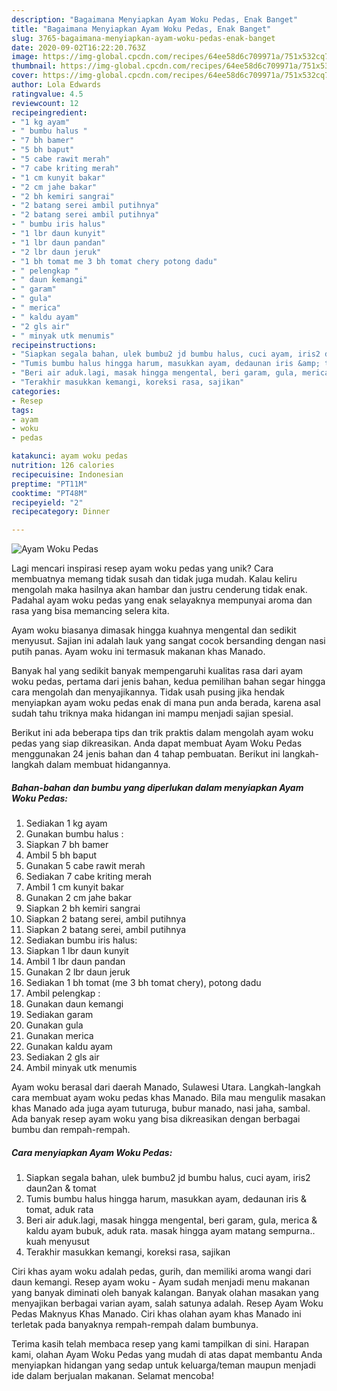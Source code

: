 ```yaml
---
description: "Bagaimana Menyiapkan Ayam Woku Pedas, Enak Banget"
title: "Bagaimana Menyiapkan Ayam Woku Pedas, Enak Banget"
slug: 3765-bagaimana-menyiapkan-ayam-woku-pedas-enak-banget
date: 2020-09-02T16:22:20.763Z
image: https://img-global.cpcdn.com/recipes/64ee58d6c709971a/751x532cq70/ayam-woku-pedas-foto-resep-utama.jpg
thumbnail: https://img-global.cpcdn.com/recipes/64ee58d6c709971a/751x532cq70/ayam-woku-pedas-foto-resep-utama.jpg
cover: https://img-global.cpcdn.com/recipes/64ee58d6c709971a/751x532cq70/ayam-woku-pedas-foto-resep-utama.jpg
author: Lola Edwards
ratingvalue: 4.5
reviewcount: 12
recipeingredient:
- "1 kg ayam"
- " bumbu halus "
- "7 bh bamer"
- "5 bh baput"
- "5 cabe rawit merah"
- "7 cabe kriting merah"
- "1 cm kunyit bakar"
- "2 cm jahe bakar"
- "2 bh kemiri sangrai"
- "2 batang serei ambil putihnya"
- "2 batang serei ambil putihnya"
- " bumbu iris halus"
- "1 lbr daun kunyit"
- "1 lbr daun pandan"
- "2 lbr daun jeruk"
- "1 bh tomat me 3 bh tomat chery potong dadu"
- " pelengkap "
- " daun kemangi"
- " garam"
- " gula"
- " merica"
- " kaldu ayam"
- "2 gls air"
- " minyak utk menumis"
recipeinstructions:
- "Siapkan segala bahan, ulek bumbu2 jd bumbu halus, cuci ayam, iris2 daun2an &amp; tomat"
- "Tumis bumbu halus hingga harum, masukkan ayam, dedaunan iris &amp; tomat, aduk rata"
- "Beri air aduk.lagi, masak hingga mengental, beri garam, gula, merica &amp; kaldu ayam bubuk, aduk rata. masak hingga ayam matang sempurna.. kuah menyusut"
- "Terakhir masukkan kemangi, koreksi rasa, sajikan"
categories:
- Resep
tags:
- ayam
- woku
- pedas

katakunci: ayam woku pedas 
nutrition: 126 calories
recipecuisine: Indonesian
preptime: "PT11M"
cooktime: "PT48M"
recipeyield: "2"
recipecategory: Dinner

---
```



![Ayam Woku Pedas](https://img-global.cpcdn.com/recipes/64ee58d6c709971a/751x532cq70/ayam-woku-pedas-foto-resep-utama.jpg)

Lagi mencari inspirasi resep ayam woku pedas yang unik? Cara membuatnya memang tidak susah dan tidak juga mudah. Kalau keliru mengolah maka hasilnya akan hambar dan justru cenderung tidak enak. Padahal ayam woku pedas yang enak selayaknya mempunyai aroma dan rasa yang bisa memancing selera kita.

Ayam woku biasanya dimasak hingga kuahnya mengental dan sedikit menyusut. Sajian ini adalah lauk yang sangat cocok bersanding dengan nasi putih panas. Ayam woku ini termasuk makanan khas Manado.

Banyak hal yang sedikit banyak mempengaruhi kualitas rasa dari ayam woku pedas, pertama dari jenis bahan, kedua pemilihan bahan segar hingga cara mengolah dan menyajikannya. Tidak usah pusing jika hendak menyiapkan ayam woku pedas enak di mana pun anda berada, karena asal sudah tahu triknya maka hidangan ini mampu menjadi sajian spesial.


Berikut ini ada beberapa tips dan trik praktis dalam mengolah ayam woku pedas yang siap dikreasikan. Anda dapat membuat Ayam Woku Pedas menggunakan 24 jenis bahan dan 4 tahap pembuatan. Berikut ini langkah-langkah dalam membuat hidangannya.

<!--inarticleads1-->

##### Bahan-bahan dan bumbu yang diperlukan dalam menyiapkan Ayam Woku Pedas:

1. Sediakan 1 kg ayam
1. Gunakan  bumbu halus :
1. Siapkan 7 bh bamer
1. Ambil 5 bh baput
1. Gunakan 5 cabe rawit merah
1. Sediakan 7 cabe kriting merah
1. Ambil 1 cm kunyit bakar
1. Gunakan 2 cm jahe bakar
1. Siapkan 2 bh kemiri sangrai
1. Siapkan 2 batang serei, ambil putihnya
1. Siapkan 2 batang serei, ambil putihnya
1. Sediakan  bumbu iris halus:
1. Siapkan 1 lbr daun kunyit
1. Ambil 1 lbr daun pandan
1. Gunakan 2 lbr daun jeruk
1. Sediakan 1 bh tomat (me 3 bh tomat chery), potong dadu
1. Ambil  pelengkap :
1. Gunakan  daun kemangi
1. Sediakan  garam
1. Gunakan  gula
1. Gunakan  merica
1. Gunakan  kaldu ayam
1. Sediakan 2 gls air
1. Ambil  minyak utk menumis


Ayam woku berasal dari daerah Manado, Sulawesi Utara. Langkah-langkah cara membuat ayam woku pedas khas Manado. Bila mau mengulik masakan khas Manado ada juga ayam tuturuga, bubur manado, nasi jaha, sambal. Ada banyak resep ayam woku yang bisa dikreasikan dengan berbagai bumbu dan rempah-rempah. 

<!--inarticleads2-->

##### Cara menyiapkan Ayam Woku Pedas:

1. Siapkan segala bahan, ulek bumbu2 jd bumbu halus, cuci ayam, iris2 daun2an &amp; tomat
1. Tumis bumbu halus hingga harum, masukkan ayam, dedaunan iris &amp; tomat, aduk rata
1. Beri air aduk.lagi, masak hingga mengental, beri garam, gula, merica &amp; kaldu ayam bubuk, aduk rata. masak hingga ayam matang sempurna.. kuah menyusut
1. Terakhir masukkan kemangi, koreksi rasa, sajikan


Ciri khas ayam woku adalah pedas, gurih, dan memiliki aroma wangi dari daun kemangi. Resep ayam woku - Ayam sudah menjadi menu makanan yang banyak diminati oleh banyak kalangan. Banyak olahan masakan yang menyajikan berbagai varian ayam, salah satunya adalah. Resep Ayam Woku Pedas Maknyus Khas Manado. Ciri khas olahan ayam khas Manado ini terletak pada banyaknya rempah-rempah dalam bumbunya. 

Terima kasih telah membaca resep yang kami tampilkan di sini. Harapan kami, olahan Ayam Woku Pedas yang mudah di atas dapat membantu Anda menyiapkan hidangan yang sedap untuk keluarga/teman maupun menjadi ide dalam berjualan makanan. Selamat mencoba!
